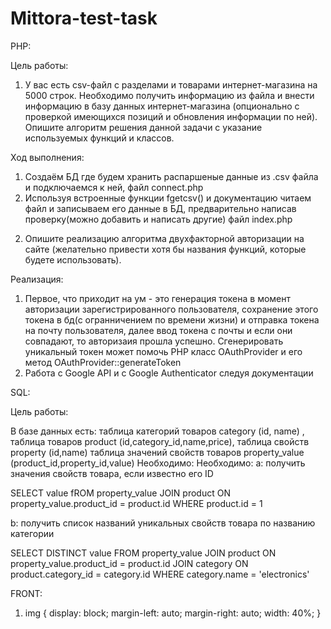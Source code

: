 # Mittora-test-task

PHP:

Цель работы:

1) У вас есть csv-файл с разделами и товарами интернет-магазина на 5000 строк.
Необходимо получить информацию из файла и внести информацию в базу данных
интернет-магазина (опционально с проверкой имеющихся позиций и обновления
информации по ней).
Опишите алгоритм решения данной задачи с указание используемых функций и классов.

Ход выполнения:
1. Создаём БД где будем хранить распаршеные данные из .csv файла и подключаемся к ней, файл connect.php
2. Используя встроенные функции fgetcsv() и документацию читаем файл и записываем его данные в БД, предварительно написав проверку(можно добавить и написать другие) файл index.php

2) Опишите реализацию алгоритма двухфакторной авторизации на сайте (желательно
привести хотя бы названия функций, которые будете использовать).

Реализация:
1. Первое, что приходит на ум - это генерация токена в момент авторизации зарегистрированного пользователя, сохранение этого токена в бд(с огранничением по времени жизни) и отправка токена
на почту пользователя, далее ввод токена с почты и если они совпадают, то авторизаия прошла успешно.
Сгенерировать уникальный токен может помочь PHP класс OAuthProvider и его метод OAuthProvider::generateToken
2. Работа с Google API и с Google Authenticator следуя документации

SQL:

Цель работы:

В базе данных есть:
таблица категорий товаров category (id, name) ,
таблица товаров product (id,category_id,name,price),
таблица свойств property (id,name)
таблица значений свойств товаров property_value (product_id,property_id,value)
Необходимо:
Необходимо:
a: получить значения свойств товара, если известно его ID

SELECT value
fROM property_value JOIN product
ON property_value.product_id = product.id
WHERE product.id = 1

b: получить список названий уникальных свойств товара по названию категории

SELECT DISTINCT value
 FROM property_value JOIN product
 ON property_value.product_id = product.id
 JOIN category
 ON product.category_id = category.id
 WHERE category.name = 'electronics'

FRONT:

1) img {
  display: block;
  margin-left: auto;
  margin-right: auto;
  width: 40%;
}
